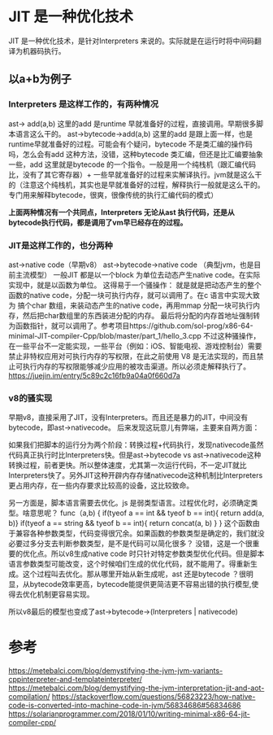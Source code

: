 # JIT 是一种优化技术

JIT 是一种优化技术，是针对Interpreters 来说的。实际就是在运行时将中间码翻译为机器码执行。

## 以a+b为例子

### Interpreters 是这样工作的，有两种情况
ast-> add(a,b) 这里的add 是runtime 早就准备好的过程，直接调用。早期很多脚本语言这么干的。
ast->bytecode->add(a,b) 这里的add 是跟上面一样，也是runtime早就准备好的过程。可能会有个疑问，bytecode 不是类汇编的操作码吗，怎么会有add 这种方法，没错，这种bytecode 类汇编，但还是比汇编要抽象一些，add 这里就是bytecode 的一个指令。一般是用一个纯栈机（跟汇编代码比，没有了其它寄存器）+ 一些早就准备好的过程来实解译执行。jvm就是这么干的（注意这个纯栈机，其实也是早就准备好的过程，解释执行一般就是这么干的。专门用来解释bytecode，很爽，很像传统的执行汇编代码的模式）

**上面两种情况有一个共同点，Interpreters 无论从ast 执行代码，还是从bytecode执行代码，都是调用了vm早已经存在的过程。**

### JIT是这样工作的，也分两种
ast->native code（早期v8）
ast->bytecode->native code （典型jvm，也是目前主流模型）
一般JIT 都是以一个block 为单位去动态产生native code。在实际实现中，就是以函数为单位。
这得易于一个骚操作：
就是就是把动态产生的整个函数的native code，分配一块可执行内存，就可以调用了。在c 语言中实现大致为
搞个char 数组，来装动态产生的native code，再用mmap 分配一块可执行内存，然后把char数组里的东西装进分配的内存。
最后将分配的内存首地址强制转为函数指针，就可以调用了。参考项目https://github.com/sol-prog/x86-64-minimal-JIT-compiler-Cpp/blob/master/part_1/hello_3.cpp
不过这种骚操作，在一些平台不一定能实现，一些平台（例如：iOS、智能电视、游戏控制台）需要禁止非特权应用对可执行内存的写权限，在此之前使用 V8 是无法实现的，而且禁止可执行内存的写权限能够减少应用的被攻击渠道。所以必须走解释执行了。https://juejin.im/entry/5c89c2c16fb9a04a0f660d7a

### v8的骚实现
早期v8，直接采用了JIT，没有Interpreters。而且还是暴力的JIT，中间没有bytecode，即ast->nativecode。
后来发现这玩意儿有弊端，主要来自两方面：

如果我们把脚本的运行分为两个阶段：转换过程+代码执行，发现nativecode虽然代码真正执行时比Interpreters快。但是ast->bytecode vs ast->nativecode这种转换过程，前者更快。所以整体速度，尤其第一次运行代码，不一定JIT就比Interpreters快了。另外JIT这种开辟内存存储nativecode这种机制比Interpreters更占用内存，在一些内存要求比较高的设备，这比较致命。

另一方面是，脚本语言需要去优化。js 是弱类型语言。过程优化时，必须确定类型。啥意思呢？
func（a,b) {
	if(tyeof a == int && tyeof b == int){ return add(a, b)}
	if(tyeof a == string && tyeof b == int){ return concat(a, b) }
}
这个函数由于兼容各种参数类型，代码变得很冗余。如果函数的参数类型是确定的，我们就没必要过多分支去判断参数类型，是不是代码可以简化很多？
没错，这是一个很重要的优化点。所以v8生成native code 时只针对特定参数类型优化代码。但是脚本语言参数类型可能改变，这个时候咱们生成的优化代码，就不能用了。得重新生成。这个过程叫去优化。那从哪里开始从新生成呢，ast 还是bytecode ？很明显，从bytecode效率更高，bytecode能提供更简洁更不容易出错的执行模型,使得去优化机制更容易实现。

所以v8最后的模型也变成了ast->bytecode->(Interpreters | nativecode)

# 参考
https://metebalci.com/blog/demystifying-the-jvm-jvm-variants-cppinterpreter-and-templateinterpreter/
https://metebalci.com/blog/demystifying-the-jvm-interpretation-jit-and-aot-compilation/
https://stackoverflow.com/questions/56823223/how-native-code-is-converted-into-machine-code-in-jvm/56834686#56834686
https://solarianprogrammer.com/2018/01/10/writing-minimal-x86-64-jit-compiler-cpp/